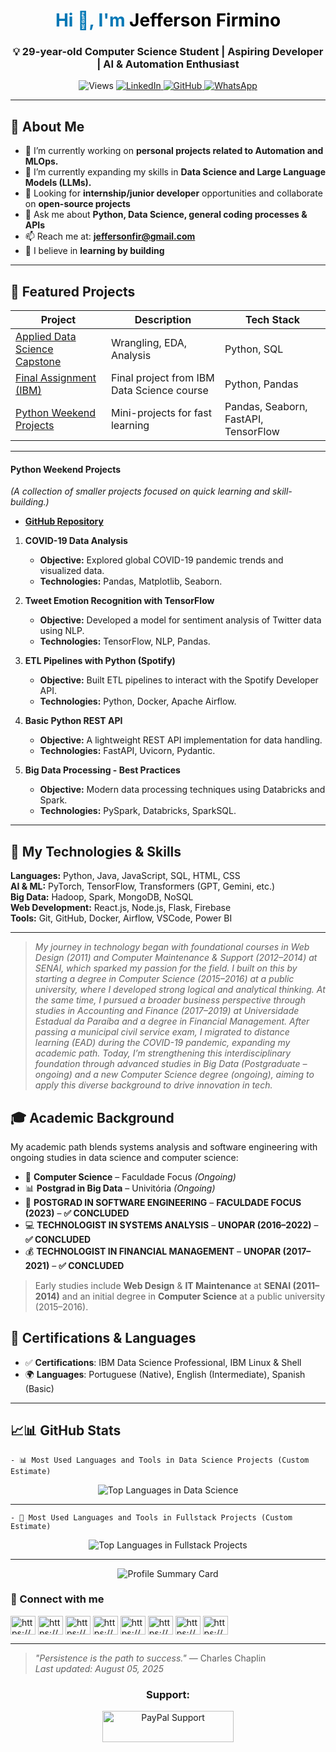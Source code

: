 
<h1 align="center" style="color:#0077B5;">Hi 👋, I'm <span style="color:#000;">Jefferson Firmino</span></h1>

<h3 align="center">💡 29-year-old Computer Science Student | Aspiring Developer | AI & Automation Enthusiast</h3>

<p align="center">
  <img src="https://komarev.com/ghpvc/?username=jeffthedeveloper&label=Profile%20views&color=0e75b6&style=flat" alt="Views"/>
  <a href="https://www.linkedin.com/in/professorjefferson" target="_blank">
    <img alt="LinkedIn" src="https://img.shields.io/badge/LinkedIn-0077B5?style=for-the-badge&logo=linkedin&logoColor=white"/>
  </a>
  <a href="https://github.com/jeffthedeveloper" target="_blank">
    <img alt="GitHub" src="https://img.shields.io/badge/GitHub-181717?style=for-the-badge&logo=github&logoColor=white"/>
  </a>
  <a href="https://api.whatsapp.com/send?phone=83996258911&text=Whatsapp" target="_blank">
    <img alt="WhatsApp" src="https://img.shields.io/badge/WhatsApp-25D366?style=for-the-badge&logo=whatsapp&logoColor=white"/>
  </a>
</p>

---

## 🚀 About Me

- 🔭 I’m currently working on **personal projects related to Automation and MLOps.**
- 🌱 I’m currently expanding my skills in **Data Science and Large Language Models (LLMs).**
- 🤝 Looking for **internship/junior developer** opportunities and collaborate on **open-source projects**
- 💬 Ask me about **Python, Data Science, general coding processes & APIs**
- 📫 Reach me at: **jeffersonfir@gmail.com**
- 🧠 I believe in **learning by building**

---

## 📂 Featured Projects

| Project | Description | Tech Stack |
|--------|-------------|------------|
| [Applied Data Science Capstone](https://github.com/jeffthedeveloper/Applied-Data-Science-Capstone-End-to-End-Analysis-with-Python-SQL-and-Machine-Learning) | Wrangling, EDA, Analysis | Python, SQL |
| [Final Assignment (IBM)](https://github.com/jeffthedeveloper/Final-Assignment) | Final project from IBM Data Science course | Python, Pandas |
| [Python Weekend Projects](https://github.com/jeffthedeveloper/Python-Weekend-Projects) | Mini-projects for fast learning | Pandas, Seaborn, FastAPI, TensorFlow |

---

#### **Python Weekend Projects**
*(A collection of smaller projects focused on quick learning and skill-building.)*
- **[GitHub Repository](https://github.com/jeffthedeveloper/Python-Weekend-Projects)**

1.  **COVID-19 Data Analysis**
    - **Objective:** Explored global COVID-19 pandemic trends and visualized data.
    - **Technologies:** Pandas, Matplotlib, Seaborn.

2.  **Tweet Emotion Recognition with TensorFlow**
    - **Objective:** Developed a model for sentiment analysis of Twitter data using NLP.
    - **Technologies:** TensorFlow, NLP, Pandas.

3.  **ETL Pipelines with Python (Spotify)**
    - **Objective:** Built ETL pipelines to interact with the Spotify Developer API.
    - **Technologies:** Python, Docker, Apache Airflow.

4.  **Basic Python REST API**
    - **Objective:** A lightweight REST API implementation for data handling.
    - **Technologies:** FastAPI, Uvicorn, Pydantic.

5.  **Big Data Processing - Best Practices**
    - **Objective:** Modern data processing techniques using Databricks and Spark.
    - **Technologies:** PySpark, Databricks, SparkSQL.

---

## 🧠 My Technologies & Skills

**Languages:** Python, Java, JavaScript, SQL, HTML, CSS  
**AI & ML:** PyTorch, TensorFlow, Transformers (GPT, Gemini, etc.)  
**Big Data:** Hadoop, Spark, MongoDB, NoSQL  
**Web Development:** React.js, Node.js, Flask, Firebase  
**Tools:** Git, GitHub, Docker, Airflow, VSCode, Power BI

---

> *My journey in technology began with foundational courses in Web Design (2011) and Computer Maintenance & Support (2012–2014) at SENAI, which sparked my passion for the field. I built on this by starting a degree in Computer Science (2015–2016) at a public university, where I developed strong logical and analytical thinking. At the same time, I pursued a broader business perspective through studies in Accounting and Finance (2017–2019) at Universidade Estadual da Paraíba and a degree in Financial Management. After passing a municipal civil service exam, I migrated to distance learning (EAD) during the COVID-19 pandemic, expanding my academic path. Today, I’m strengthening this interdisciplinary foundation through advanced studies in Big Data (Postgraduate – ongoing) and a new Computer Science degree (ongoing), aiming to apply this diverse background to drive innovation in tech.*




## 🎓 Academic Background

My academic path blends systems analysis and software engineering with ongoing studies in data science and computer science:

- 🧮 **Computer Science** – Faculdade Focus *(Ongoing)*
- 📊 **Postgrad in Big Data** – Univitória *(Ongoing)*
- 🧠 **POSTGRAD IN SOFTWARE ENGINEERING** – **FACULDADE FOCUS (2023)** – **✅ CONCLUDED**
- 💻 **TECHNOLOGIST IN SYSTEMS ANALYSIS** – **UNOPAR (2016–2022)** – **✅ CONCLUDED**
- 💰 **TECHNOLOGIST IN FINANCIAL MANAGEMENT** – **UNOPAR (2017–2021)** – **✅ CONCLUDED**

> Early studies include **Web Design** & **IT Maintenance** at **SENAI (2011–2014)** and an initial degree in **Computer Science** at a public university (2015–2016).
## 📜 Certifications & Languages

- ✅ **Certifications**: IBM Data Science Professional, IBM Linux & Shell
- 🌍 **Languages**: Portuguese (Native), English (Intermediate), Spanish (Basic)

---

## 📈📊 GitHub Stats

    - 📊 Most Used Languages and Tools in Data Science Projects (Custom Estimate)

<p align="center"> <img src="https://github-readme-stats.vercel.app/api/top-langs/?username=jeffthedeveloper&layout=compact&custom_title=DataScience%20Focused%20Languages&hide=java,go,typescript,dart,ejs,javascript,html,css,csharp,php,ruby,scala,swift,kotlin,objective-c,perl,haskell,r,elixir,coffeescript,groovy,lua,powershell,batch,tcl,clojure,f#,rust&langs_count=10" alt="Top Languages in Data Science" /> </p> <p align="center"> </p>

---

    - 🔧 Most Used Languages and Tools in Fullstack Projects (Custom Estimate)

<p align="center">
  <img src="https://github-readme-stats.vercel.app/api/top-langs/?username=jeffthedeveloper&layout=compact&hide=html,Jupyter%20Notebook,css,javascript,python,Visual%20Basic%20.%20Net" alt="Top Languages in Fullstack Projects" />
</p>

---

<p align="center">
  <img src="https://github-profile-summary-cards.vercel.app/api/cards/profile-details?username=jeffthedeveloper&theme=default" alt="Profile Summary Card" />
</p>


### 🔗 Connect with me

<p align="left">
<a href="https://codepen.io/jeffersonfir" target="blank"><img align="center" src="https://raw.githubusercontent.com/rahuldkjain/github-profile-readme-generator/master/src/images/icons/Social/codepen.svg" alt="https://codepen.io/jeffersonfir" height="30" width="40" /></a>
<a href="https://codesandbox.io/dashboard/recent?workspace=ws_ehen5t4akq76y8jxce3abk&new_workspace=true" target="blank"><img align="center" src="https://raw.githubusercontent.com/rahuldkjain/github-profile-readme-generator/master/src/images/icons/Social/codesandbox.svg" alt="https://codesandbox.io/dashboard/recent?workspace=ws_ehen5t4akq76y8jxce3abk&new_workspace=true" height="30" width="40" /></a>
<a href="https://www.kaggle.com/professorjefferson" target="blank"><img align="center" src="https://raw.githubusercontent.com/rahuldkjain/github-profile-readme-generator/master/src/images/icons/Social/kaggle.svg" alt="https://www.kaggle.com/professorjefferson" height="30" width="40" /></a>
<a href="https://www.instagram.com/jefferson.firme/" target="blank"><img align="center" src="https://raw.githubusercontent.com/rahuldkjain/github-profile-readme-generator/master/src/images/icons/Social/instagram.svg" alt="https://www.instagram.com/jefferson.firme/" height="30" width="40" /></a>
<a href="https://www.behance.net/jeffersonmendes7" target="blank"><img align="center" src="https://raw.githubusercontent.com/rahuldkjain/github-profile-readme-generator/master/src/images/icons/Social/behance.svg" alt="https://www.behance.net/jeffersonmendes7" height="30" width="40" /></a>
<a href="https://www.youtube.com/@jeffersonfirmino" target="blank"><img align="center" src="https://raw.githubusercontent.com/rahuldkjain/github-profile-readme-generator/master/src/images/icons/Social/youtube.svg" alt="https://www.youtube.com/@jeffersonfirmino" height="30" width="40" /></a>
<a href="https://www.hackerrank.com/profile/jeffersonfir" target="blank"><img align="center" src="https://raw.githubusercontent.com/rahuldkjain/github-profile-readme-generator/master/src/images/icons/Social/hackerrank.svg" alt="https://www.hackerrank.com/profile/jeffersonfir" height="30" width="40" /></a>
<a href="https://discord.gg/dD7Ch3UB" target="blank"><img align="center" src="https://raw.githubusercontent.com/rahuldkjain/github-profile-readme-generator/master/src/images/icons/Social/discord.svg" alt="https://discord.gg/dD7Ch3UB" height="30" width="40" /></a>
</p>

---

> _"Persistence is the path to success."_ — Charles Chaplin  
_Last updated: August 05, 2025_

<h3 align="center">Support:</h3>
<p align ="center">
  <a href="https://www.paypal.com/donate/?business=3P3W53NWLTEGS&no_recurring=0&item_name=Doe+para+o+manuten%C3%A7%C3%A3o+do+reposit%C3%B3rio+e+apoie+a+educa%C3%A7%C3%A3o+em+Ci%C3%AAncia+de+Dados+no+Brasil.+Sua+ajuda+%C3%A9+importante%21&currency_code=BRL">
    <img align="center" src="https://cdn.ko-fi.com/cdn/kofi3.png?v=3" height="50" width="210" alt="PayPal Support" />
  </a>
</p>
